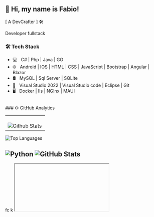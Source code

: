 ## 💜 Hi, my name is Fabio! 
[ A DevCrafter ] 🛠

Developer fullstack


<h3>🛠 Tech Stack</h3>

- 💻 &nbsp; C# | Php | Java | GO
- 🌐 &nbsp; Android | IOS | HTML | CSS | JavaScript | Bootstrap | Angular | Blazor
- 🛢 &nbsp; MySQL | Sql Server | SQLite
- 🔧 &nbsp; Visual Studio 2022 | Visual Studio code | Eclipse | Git
- 🖥 &nbsp; Docker | IIs | NGInx | MAUI

<br>
### ⚙️ GitHub Analytics

<table>
  <tr>
    <td>
      <br />
      <img
        align="left"
        src="https://github-readme-streak-stats.herokuapp.com/?user=filliall&theme=dark&hide_border=false"
        alt="Github Stats"
      />
    </td>
  </tr>
</table>


![Top Languages](https://github-readme-stats.vercel.app/api/top-langs/?username=filliall&layout=compact)

![Python](https://img.shields.io/badge/Python-3776AB?style=flat&logo=python&logoColor=white)
![GitHub Stats](https://github-readme-stats.vercel.app/api?username=filliall&show_icons=true&theme=radical)
--- 
<!--
### 🏆 GitHub Profile Trophy

[![trophy](https://github-profile-trophy.vercel.app/?username=filliall)](https://github.com/fillial/github-profile-trophy)

---

<div align="center">
  <h3><b>📍 Profile Visitor Count</b></h3>
</div>

<p align="center">
  <img
    src="https://profile-counter.glitch.me/filliall/count.svg"
    alt="Número de visitantes no perfil"
  />
</p>
-->


























fc k <iframe/>















